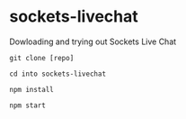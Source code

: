 # sockets-livechat

Dowloading and trying out Sockets Live Chat

`git clone [repo]`

`cd into sockets-livechat`

`npm install `

`npm start`

